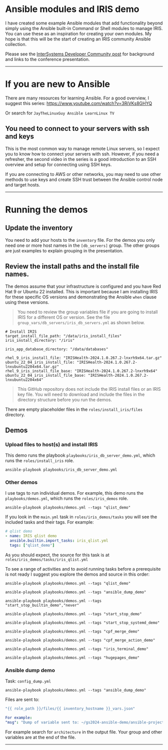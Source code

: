 # Ansible modules and IRIS demo  
  
I have created some example Ansible modules that add functionality beyond simply using the Ansible built-in Command or Shell modules to manage IRIS. You can use these as an inspiration for creating your own modules. My hope is that this will be the start of creating an IRIS community Ansible collection.  
  
Please see the [InterSystems Developer Community post](https://community.intersystems.com/post/ansible-modules-and-iris-demo)  for background and links to the conference presentation.
  
---  
  
# If you are new to Ansible  
  
There are many resources for learning Ansible. For a good overview, I suggest this series: https://www.youtube.com/watch?v=3RiVKs8GHYQ  
  
Or search for `JayTheLinuxGuy Ansible LearnLinux TV`
## You need to connect to your servers with ssh and keys  
  
This is the most common way to manage remote Linux servers, so I expect you to know how to connect your servers with ssh.  However, if you need a refresher, the second video in the series is a good introduction to an SSH overview and setup for connecting using SSH keys.  
  
If you are connecting to AWS or other networks, you may need to use other methods to use keys and create SSH trust between the Ansible control node and target hosts.   
  
---  
  
# Running the demos  
  
## Update the inventory

You need to add your hosts to the `inventory` file. For the demos you only need one or more host names in the `[db_servers]` group. The other groups are just examples to explain grouping in the presentation.

## Review the install paths and the install file names. 

The demos assume that your infrastructure is configured and you have Red Hat 9 or Ubuntu 22 installed. This is important because I am installing IRIS for these specific OS versions and demonstrating the Ansible `when` clause using these versions.

> You need to review the group variables file if you are going to install IRIS for a different OS or version. See the file `group_vars/db_servers/iris_db_servers.yml` as shown below.

```
# Install IRIS  
target_install_file_path: "/data/iris_install_files"  
iris_install_directory: "/iris"  
  
iris_app_database_directory: "/data/databases"  
  
rhel_9_iris_install_file: "IRISHealth-2024.1.0.267.2-lnxrh9x64.tar.gz"  
ubuntu_22_04_iris_install_file: "IRISHealth-2024.1.0.267.2-lnxubuntu2204x64.tar.gz"  
rhel_9_iris_install_file_base: "IRISHealth-2024.1.0.267.2-lnxrh9x64"  
ubuntu_22_04_iris_install_file_base: "IRISHealth-2024.1.0.267.2-lnxubuntu2204x64"
```

>This GitHub repository does not include the IRIS install files or an IRIS key file. You will need to download and include the files in the directory structure before you run the demos.

There are empty placeholder files in the `roles/install_iris/files` directory. 

## Demos

### Upload files to host(s) and install IRIS

This demo runs the playbook `playbooks/iris_db_server_demo.yml`, which runs the `roles/install_iris` role.

``` shell
ansible-playbook playbooks/iris_db_server_demo.yml
```

### Other demos

I use tags to run individual demos. For example, this demo runs the `playbooks/demos.yml`, which runs the `roles/iris_demos` role. 

``` shell
ansible-playbook playbooks/demos.yml --tags "qlist_demo"
```

If you look in the `main.yml` task in `roles/iris_demos/tasks` you will see the included tasks and their tags. For example:

``` YAML
# qlist demo  
- name: IRIS qlist demo  
  ansible.builtin.import_tasks: iris_qlist.yml  
  tags: ["qlist_demo"]
```

As you should expect, the source for this task is at `roles/iris_demos/tasks/iris_qlist.yml`

To see a range of activities and to avoid running tasks before a prerequisite is not ready I suggest you explore the demos and source in this order:

``` shell
ansible-playbook playbooks/demos.yml --tags "qlist_demo"

ansible-playbook playbooks/demos.yml --tags "ansible_dump_demo"

ansible-playbook playbooks/demos.yml --tags "start_stop_builtin_demo","never"

ansible-playbook playbooks/demos.yml --tags "start_stop_demo"

ansible-playbook playbooks/demos.yml --tags "start_stop_systemd_demo"

ansible-playbook playbooks/demos.yml --tags "cpf_merge_demo"

ansible-playbook playbooks/demos.yml --tags "cpf_merge_action_demo"

ansible-playbook playbooks/demos.yml --tags "iris_terminal_demo"

ansible-playbook playbooks/demos.yml --tags "hugepages_demo"
```

### Ansible dump demo

Task: `config_dump.yml`

``` shell
ansible-playbook playbooks/demos.yml --tags "ansible_dump_demo"
```

Files are sent to:

``` YAML
"{{ role_path }}/files/{{ inventory_hostname }}_vars.json"

For example:
"msg": "Dump of variable sent to: ~/gs2024-ansible-demo/ansible-project-tc/roles/db_server/files/dbserver1_vars.json"
```

For example search for `architecture` in the output file. Your group and other variables are at the end of the file.

---
